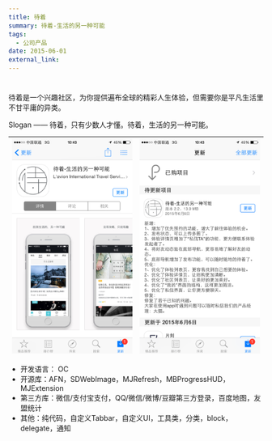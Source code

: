 ```yaml
---
title: 待着
summary: 待着-生活的另一种可能
tags:
  - 公司产品
date: 2015-06-01
external_link: 
---
```

# 

待着是一个兴趣社区，为你提供遍布全球的精彩人生体验，但需要你是平凡生活里不甘平庸的异类。

Slogan —— 待着，只有少数人才懂。待着，生活的另一种可能。

|![app](IMG_0361.PNG)|![app](IMG_0360.PNG)|
|----|-----|

- 开发语言： OC
- 开源库：AFN，SDWebImage，MJRefresh，MBProgressHUD，MJExtension
- 第三方库：微信/支付宝支付，QQ/微信/微博/豆瓣第三方登录，百度地图，友盟统计
- 其他：纯代码，自定义Tabbar，自定义UI，工具类，分类，block，delegate，通知

